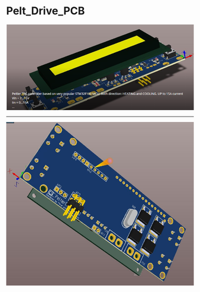 # Pelt_Drive_PCB
![alt text](https://github.com/WeSpeakEnglish/Pelt_Drive_PCB/blob/master/pelt_one.png?raw=true)
****
![alt text](https://github.com/WeSpeakEnglish/Pelt_Drive_PCB/blob/master/pelt_three.png?raw=true)

